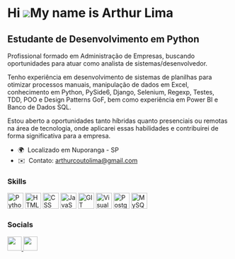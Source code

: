 Hi ![](https://user-images.githubusercontent.com/18350557/176309783-0785949b-9127-417c-8b55-ab5a4333674e.gif)My name is Arthur Lima
===================================================================================================================================

Estudante de Desenvolvimento em Python
--------------------------------------

Profissional formado em Administração de Empresas, buscando oportunidades para atuar como analista de sistemas/desenvolvedor.
 
Tenho experiência em desenvolvimento de sistemas de planilhas para otimizar processos manuais, manipulação de dados em Excel, conhecimento em Python, PySide6, Django, Selenium, Regexp, Testes, TDD, POO e Design Patterns GoF, bem como experiência em Power BI e Banco de Dados SQL. 

Estou aberto a oportunidades tanto híbridas quanto presenciais ou remotas na área de tecnologia, onde aplicarei essas habilidades e contribuirei de forma significativa para a empresa.

* 🌍  Localizado em Nuporanga - SP
* ✉️  Contato: [arthurcoutolima@gmail.com](mailto:arthurcoutolima@gmail.com)

### Skills


<p align="left">
<a href="https://www.python.org/" target="_blank" rel="noreferrer"><img src="https://raw.githubusercontent.com/danielcranney/readme-generator/main/public/icons/skills/python-colored.svg" width="36" height="36" alt="Python" /></a>
<a href="https://www.html.com/" target="_blank" rel="noreferrer"><img src="https://raw.githubusercontent.com/danielcranney/readme-generator/main/public/icons/skills/html5-colored.svg" width="36" height="36" alt="HTML" /></a>
<a href="https://www.w3.org/TR/CSS/#css" target="_blank" rel="noreferrer"><img src="https://raw.githubusercontent.com/danielcranney/readme-generator/main/public/icons/skills/css3-colored.svg" width="36" height="36" alt="CSS" /></a>
<a href="https://www.javascript.com/" target="_blank" rel="noreferrer"><img src="https://iconape.com/wp-content/files/ez/353342/svg/javascript-seeklogo.com.svg" width="36" height="36" alt="JavaScript" /></a>
<a href="https://git-scm.com/" target="_blank" rel="noreferrer"><img src="https://cdn.iconscout.com/icon/free/png-256/free-git-18-1175219.png?f=webp" width="36" height="36" alt="GIT" /></a>
<a href="https://code.visualstudio.com/" target="_blank" rel="noreferrer"><img src="https://upload.wikimedia.org/wikipedia/commons/thumb/9/9a/Visual_Studio_Code_1.35_icon.svg/2048px-Visual_Studio_Code_1.35_icon.svg.png" width="36" height="36" alt="Visual Studio Code" /></a>
<a href="https://www.postgresql.org/" target="_blank" rel="noreferrer"><img src="https://raw.githubusercontent.com/danielcranney/readme-generator/main/public/icons/skills/postgresql-colored.svg" width="36" height="36" alt="PostgreSQL" /></a>
<a href="https://www.mysql.com/" target="_blank" rel="noreferrer"><img src="https://raw.githubusercontent.com/danielcranney/readme-generator/main/public/icons/skills/mysql-colored.svg" width="36" height="36" alt="MySQL" /></a>
</p>


### Socials

<p align="left"> <a href="https://www.github.com/ArthurLimaTec" target="_blank" rel="noreferrer"> <picture> <source media="(prefers-color-scheme: dark)" srcset="https://raw.githubusercontent.com/danielcranney/readme-generator/main/public/icons/socials/github-dark.svg" /> <source media="(prefers-color-scheme: light)" srcset="https://raw.githubusercontent.com/danielcranney/readme-generator/main/public/icons/socials/github.svg" /> <img src="https://raw.githubusercontent.com/danielcranney/readme-generator/main/public/icons/socials/github.svg" width="32" height="32" /> </picture> </a> <a href="https://www.linkedin.com/in/arthur-lima-b03994133/" target="_blank" rel="noreferrer"> <picture> <source media="(prefers-color-scheme: dark)" srcset="https://raw.githubusercontent.com/danielcranney/readme-generator/main/public/icons/socials/linkedin-dark.svg" /> <source media="(prefers-color-scheme: light)" srcset="https://raw.githubusercontent.com/danielcranney/readme-generator/main/public/icons/socials/linkedin.svg" /> <img src="https://raw.githubusercontent.com/danielcranney/readme-generator/main/public/icons/socials/linkedin.svg" width="32" height="32" /> </picture> </a></p>
